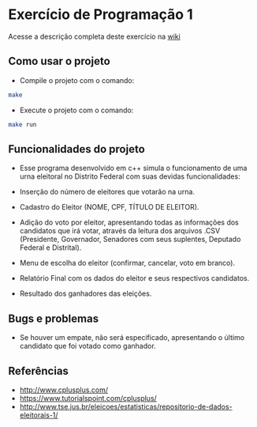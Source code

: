 # Exercício de Programação 1

Acesse a descrição completa deste exercício na [wiki](https://gitlab.com/oofga/eps_2018_2/ep1/wikis/Descricao)

## Como usar o projeto

* Compile o projeto com o comando:

```sh
make
```

* Execute o projeto com o comando:

```sh
make run
```

## Funcionalidades do projeto

* Esse programa desenvolvido em c++ simula o funcionamento de uma urna eleitoral no Distrito Federal com suas devidas funcionalidades:

* Inserção do número de eleitores que votarão na urna.
* Cadastro do Eleitor (NOME, CPF, TÍTULO DE ELEITOR).
* Adição do voto por eleitor, apresentando todas as informações dos candidatos que irá votar, através da leitura dos arquivos .CSV (Presidente, Governador, Senadores com seus suplentes, Deputado Federal e Distrital).
* Menu de escolha do eleitor (confirmar, cancelar, voto em branco).
* Relatório Final com os dados do eleitor e seus respectivos candidatos.
* Resultado dos ganhadores das eleições.

## Bugs e problemas

* Se houver um empate, não será especificado, apresentando o último candidato que foi votado como ganhador.

## Referências

* http://www.cplusplus.com/
* https://www.tutorialspoint.com/cplusplus/ 
* http://www.tse.jus.br/eleicoes/estatisticas/repositorio-de-dados-eleitorais-1/